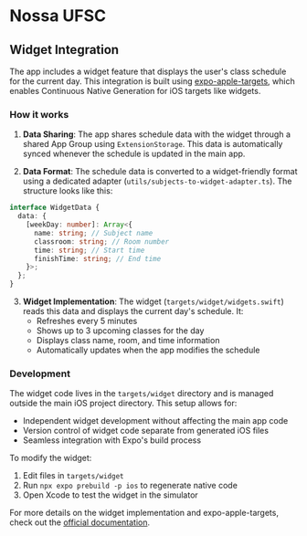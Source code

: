 # Nossa UFSC

## Widget Integration

The app includes a widget feature that displays the user's class schedule for the current day. This integration is built using [expo-apple-targets](https://github.com/EvanBacon/expo-apple-targets), which enables Continuous Native Generation for iOS targets like widgets.

### How it works

1. **Data Sharing**: The app shares schedule data with the widget through a shared App Group using `ExtensionStorage`. This data is automatically synced whenever the schedule is updated in the main app.

2. **Data Format**: The schedule data is converted to a widget-friendly format using a dedicated adapter (`utils/subjects-to-widget-adapter.ts`). The structure looks like this:

```typescript
interface WidgetData {
  data: {
    [weekDay: number]: Array<{
      name: string; // Subject name
      classroom: string; // Room number
      time: string; // Start time
      finishTime: string; // End time
    }>;
  };
}
```

3. **Widget Implementation**: The widget (`targets/widget/widgets.swift`) reads this data and displays the current day's schedule. It:
   - Refreshes every 5 minutes
   - Shows up to 3 upcoming classes for the day
   - Displays class name, room, and time information
   - Automatically updates when the app modifies the schedule

### Development

The widget code lives in the `targets/widget` directory and is managed outside the main iOS project directory. This setup allows for:

- Independent widget development without affecting the main app code
- Version control of widget code separate from generated iOS files
- Seamless integration with Expo's build process

To modify the widget:

1. Edit files in `targets/widget`
2. Run `npx expo prebuild -p ios` to regenerate native code
3. Open Xcode to test the widget in the simulator

For more details on the widget implementation and expo-apple-targets, check out the [official documentation](https://github.com/EvanBacon/expo-apple-targets#-how-to-use).
